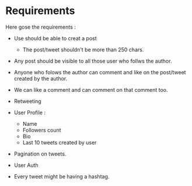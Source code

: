 # Requirements
Here gose the requirements : 
- Use should be able to creat a post 
  - The post/tweet shouldn't be more than 250 chars.
- Any post should be visible to all those user who follws the author.
- Anyone who folows the author can comment and like on the post/tweet created by the author.
- We can like a comment and can comment on that comment too.
- Retweeting

- User Profile :
  - Name
  - Followers count
  - Bio
  - Last 10 tweets created by user

- Pagination on tweets.
- User Auth
- Every tweet might be having a hashtag.